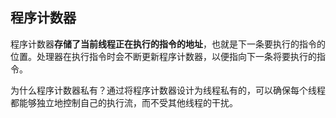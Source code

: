 





## 程序计数器

程序计数器**存储了当前线程正在执行的指令的地址**，也就是下一条要执行的指令的位置。处理器在执行指令时会不断更新程序计数器，以便指向下一条将要执行的指令。

为什么程序计数器私有？通过将程序计数器设计为线程私有的，可以确保每个线程都能够独立地控制自己的执行流，而不受其他线程的干扰。